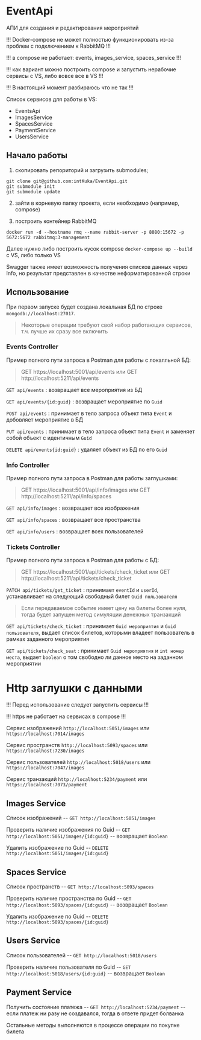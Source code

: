 # EventApi

АПИ для создания и редактирования мероприятий

!!! Docker-compose не может полностью функционировать из-за проблем с подключением к RabbitMQ !!!

!!! в compose не работает: events, images_service, spaces_service !!!

!!! как вариант можно построить compose и запустить нерабочие сервисы с VS, либо вовсе все в VS !!!

!!! В настоящий момент разбираюсь что не так !!!

Список сервисов для работы в VS:
- EventsApi
- ImagesService
- SpacesService
- PaymentService
- UsersService

## Начало работы
1. скопировать репоpиторий и загрузить submodules;
  ```
  git clone git@github.com:intKuka/EventApi.git
  git submodule init
  git submodule update
  ```
2. зайти в корневую папку проекта, если необходимо (например, compose)

3. построить контейнер RabbitMQ
```
docker run -d --hostname rmq --name rabbit-server -p 8080:15672 -p 5672:5672 rabbitmq:3-management
```

Далее нужно либо построить кусок compose `docker-compose up --build` с VS, либо только VS

Swagger также имеет возможность получения списков данных через Info, но результат представлен в качестве неформатированной строки

## Использование
При первом запуске будет создана локальная БД по строке `mongodb://localhost:27017`.

> Некоторые операции требуют свой набор работающих сервисов, т.ч. лучше их сразу все включить

### Events Controller
Пример полного пути запроса в Postman для работы с локалльной БД:
> GET https://localhost:5001/api/events
или
> GET http://localhost:5211/api/events

`GET api/events` : возвращает все мероприятия из БД

`GET api/events/{id:guid}` : возвращает мероприятие по `Guid`

`POST api/events` : принимает в тело запроса объект типа `Event` и добовляет мероприятие в БД

`PUT api/events` : принимает в тело запроса объект типа `Event` и заменяет собой объект с идентичным `Guid`

`DELETE api/events{id:guid}` : удаляет объект из БД по его `Guid`

### Info Controller
Пример полного пути запроса в Postman для работы заглушками:
> GET https://localhost:5001/api/info/images
или
> GET http://localhost:5211/api/info/spaces

`GET api/info/images` : возвращает все изображения

`GET api/info/spaces` : возвращает все пространства

`GET api/info/users` : возвращает всех пользователей

### Tickets Controller
Пример полного пути запроса в Postman для работы с БД:
> GET https://localhost:5001/api/tickets/check_ticket
или
> GET http://localhost:5211/api/tickets/check_ticket

`PATCH api/tickets/get_ticket` : принимает `eventId` и `userId`, устанавливает на следующий свободный билет `Guid пользователя`

> Если передаваемое событие имеет цену на билеты более нуля, тогда будет запущен метод симуляции денежных транзакций

`GET api/tickets/check_ticket` : принимает `Guid мероприятия` и `Guid пользователя`, выдает список билетов, которыми владеет пользователь в рамках заданного мероприятия

`GET api/tickets/check_seat` : принимает `Guid мероприятия` и `int номер места`, выдает `boolean` о том свободно ли данное место на заданном мероприятии


# Http заглушки с данными
!!! Перед использование следует запустить сервисы !!!

!!! https не работает на сервисах в compose !!!

Сервис изображений `http://localhost:5051/images` или `https://localhost:7014/images`

Сервис пространств `http://localhost:5093/spaces` или `https://localhost:7230/images`

Сервис пользователей `http://localhost:5018/users` или `https://localhost:7047/images`

Сервис транзакций `http://localhost:5234/payment` или `https://localhost:7073/payment`

## Images Service
Список изображений -- `GET http://localhost:5051/images`

Проверить наличие изображения по Guid -- `GET http://localhost:5051/images/{id:guid}` -- возвращает `Boolean`

Удалить изображение по Guid -- `DELETE http://localhost:5051/images/{id:guid}`

## Spaces Service
Список пространств -- `GET http://localhost:5093/spaces`

Проверить наличие пространства по Guid -- `GET http://localhost:5093/spaces/{id:guid}` -- возвращает `Boolean`

Удалить изображение по Guid -- `DELETE http://localhost:5093/spaces/{id:guid}`

## Users Service
Список пользователей -- `GET http://localhost:5018/users`

Проверить наличие пользователя по Guid -- `GET http://localhost:5018/users/{id:guid}` -- возвращает `Boolean`

## Payment Service
Получить состояние платежа -- `GET http://localhost:5234/payment` -- если платеж ни разу не создавался, тогда в ответе придет болванка

Остальные методы выполняются в процессе операции по покупке билета
